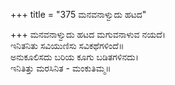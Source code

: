 +++
title = "375 ಮನವನಾಳ್ವುದು ಹಟದ"

+++
ಮನವನಾಳ್ವುದು ಹಟದ ಮಗುವನಾಳುವ ನಯದೆ।  
ಇನಿತನಿತು ಸವಿಯುಣಿಸು ಸವಿಕಥೆಗಳಿಂದೆ॥  
ಅನುಕೂಲಿಸದು ಬರಿಯ ಕೂಗು ಬಡಿತಗಳಿನದು।  
ಇನಿತಿತ್ತು ಮರಸಿನಿತ - ಮಂಕುತಿಮ್ಮ॥  
